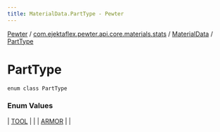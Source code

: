 ```yaml
---
title: MaterialData.PartType - Pewter
---
```


[Pewter](../../../index.html) / [com.ejektaflex.pewter.api.core.materials.stats](../../index.html) / [MaterialData](../index.html) / [PartType](./index.html)

# PartType

`enum class PartType`

### Enum Values

| [TOOL](-t-o-o-l.html) |  |
| [ARMOR](-a-r-m-o-r.html) |  |

